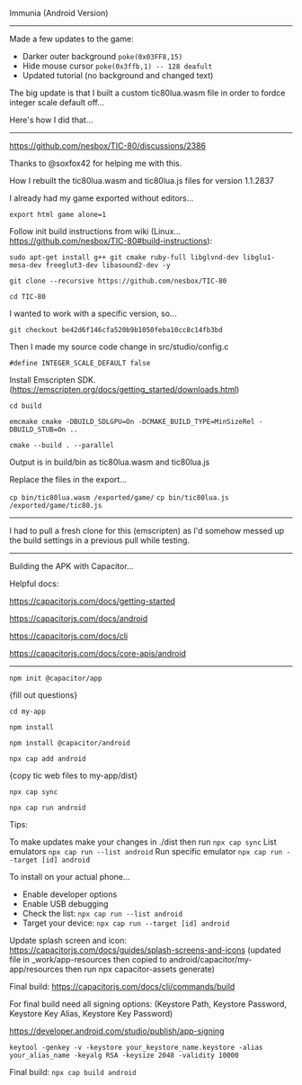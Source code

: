 Immunia (Android Version)

----

Made a few updates to the game:

- Darker outer background `poke(0x03FF8,15)`
- Hide mouse cursor `poke(0x3ffb,1) -- 128 deafult`
- Updated tutorial (no background and changed text)

The big update is that I built a custom tic80lua.wasm file in order to fordce integer scale default off...

Here's how I did that...

----

https://github.com/nesbox/TIC-80/discussions/2386

Thanks to @soxfox42 for helping me with this.

How I rebuilt the tic80lua.wasm and tic80lua.js files for version 1.1.2837

I already had my game exported without editors...

`export html game alone=1`

Follow init build instructions from wiki (Linux... https://github.com/nesbox/TIC-80#build-instructions):

`sudo apt-get install g++ git cmake ruby-full libglvnd-dev libglu1-mesa-dev freeglut3-dev libasound2-dev -y`

`git clone --recursive https://github.com/nesbox/TIC-80`

`cd TIC-80`

I wanted to work with a specific version, so...

`git checkout be42d6f146cfa520b9b1050feba10cc8c14fb3bd`

Then I made my source code change in src/studio/config.c

`#define INTEGER_SCALE_DEFAULT false`

Install Emscripten SDK. (https://emscripten.org/docs/getting_started/downloads.html)

`cd build`

`emcmake cmake -DBUILD_SDLGPU=On -DCMAKE_BUILD_TYPE=MinSizeRel -DBUILD_STUB=On ..`

`cmake --build . --parallel`

Output is in build/bin as tic80lua.wasm and tic80lua.js

Replace the files in the export...

`cp bin/tic80lua.wasm /exported/game/`
`cp bin/tic80lua.js /exported/game/tic80.js`

----

I had to pull a fresh clone for this (emscripten) as I'd somehow messed up the build settings in a previous pull while testing.

----

Building the APK with Capacitor...

Helpful docs:

https://capacitorjs.com/docs/getting-started

https://capacitorjs.com/docs/android

https://capacitorjs.com/docs/cli

https://capacitorjs.com/docs/core-apis/android

----

`npm init @capacitor/app`

{fill out questions}

`cd my-app`

`npm install`

`npm install @capacitor/android`

`npx cap add android`

{copy tic web files to my-app/dist}

`npx cap sync`

`npx cap run android`

Tips:

To make updates make your changes in ./dist then run `npx cap sync`
List emulators `npx cap run --list android`
Run specific emulator `npx cap run --target [id] android`

To install on your actual phone...
 - Enable developer options
 - Enable USB debugging
 - Check the list: `npx cap run --list android`
 - Target your device: `npx cap run --target [id] android`

Update splash screen and icon: https://capacitorjs.com/docs/guides/splash-screens-and-icons
(updated file in _work/app-resources then copied to android/capacitor/my-app/resources then run npx capacitor-assets generate)

Final build:
https://capacitorjs.com/docs/cli/commands/build

For final build need all signing options: (Keystore Path, Keystore Password, Keystore Key Alias, Keystore Key Password)

https://developer.android.com/studio/publish/app-signing

`keytool -genkey -v -keystore your_keystore_name.keystore -alias your_alias_name -keyalg RSA -keysize 2048 -validity 10000`

Final build: `npx cap build android`

